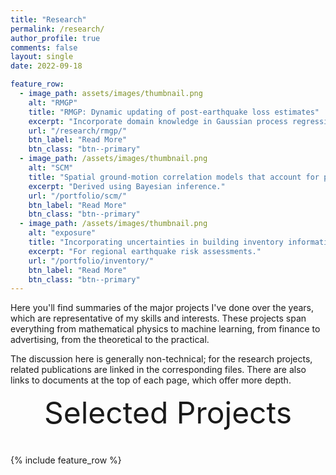 ```yaml
---
title: "Research"
permalink: /research/
author_profile: true
comments: false
layout: single
date: 2022-09-18

feature_row:
  - image_path: assets/images/thumbnail.png
    alt: "RMGP"
    title: "RMGP: Dynamic updating of post-earthquake loss estimates"
    excerpt: "Incorporate domain knowledge in Gaussian process regression."
    url: "/research/rmgp/"
    btn_label: "Read More"
    btn_class: "btn--primary"	
  - image_path: /assets/images/thumbnail.png
    alt: "SCM"
    title: "Spatial ground-motion correlation models that account for path and site effects"
    excerpt: "Derived using Bayesian inference."
    url: "/portfolio/scm/"
    btn_label: "Read More"
    btn_class: "btn--primary"	
  - image_path: /assets/images/thumbnail.png
    alt: "exposure"
    title: "Incorporating uncertainties in building inventory information"
    excerpt: "For regional earthquake risk assessments."
    url: "/portfolio/inventory/"
    btn_label: "Read More"
    btn_class: "btn--primary"
---
```


Here you'll find summaries of the major projects I've done over the years, which
are representative of my skills and interests. These projects span everything
from mathematical physics to machine learning, from finance to advertising, from
the theoretical to the practical.

The discussion here is generally non-technical; for the research projects,
related publications are linked in the corresponding files. There are also links to
documents at the top of each page, which offer more depth. 

<div style="margin-bottom:1cm" align="center"><font size="55">Selected Projects</font></div>

{% include feature_row %}

